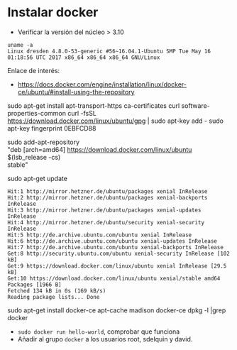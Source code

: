 
# Instalar docker

* Verificar la versión del núcleo > 3.10
```
uname -a
Linux dresden 4.8.0-53-generic #56~16.04.1-Ubuntu SMP Tue May 16 01:18:56 UTC 2017 x86_64 x86_64 x86_64 GNU/Linux
```

Enlace de interés:
* https://docs.docker.com/engine/installation/linux/docker-ce/ubuntu/#install-using-the-repository


sudo apt-get install apt-transport-https ca-certificates curl software-properties-common
curl -fsSL https://download.docker.com/linux/ubuntu/gpg | sudo apt-key add -
sudo apt-key fingerprint 0EBFCD88

sudo add-apt-repository \
   "deb [arch=amd64] https://download.docker.com/linux/ubuntu \
   $(lsb_release -cs) \
   stable"

sudo apt-get update

```
Hit:1 http://mirror.hetzner.de/ubuntu/packages xenial InRelease
Hit:2 http://mirror.hetzner.de/ubuntu/packages xenial-backports InRelease
Hit:3 http://mirror.hetzner.de/ubuntu/packages xenial-updates InRelease
Hit:4 http://mirror.hetzner.de/ubuntu/security xenial-security InRelease
Hit:5 http://de.archive.ubuntu.com/ubuntu xenial InRelease
Hit:6 http://de.archive.ubuntu.com/ubuntu xenial-updates InRelease
Hit:7 http://de.archive.ubuntu.com/ubuntu xenial-backports InRelease
Get:8 http://security.ubuntu.com/ubuntu xenial-security InRelease [102 kB]
Get:9 https://download.docker.com/linux/ubuntu xenial InRelease [29.5 kB]
Get:10 https://download.docker.com/linux/ubuntu xenial/stable amd64 Packages [1966 B]
Fetched 134 kB in 0s (169 kB/s)
Reading package lists... Done
```

sudo apt-get install docker-ce
apt-cache madison docker-ce
dpkg -l |grep docker

* `sudo docker run hello-world`, comprobar que funciona
* Añadir al grupo `docker` a los usuarios root, sdelquin y david.
